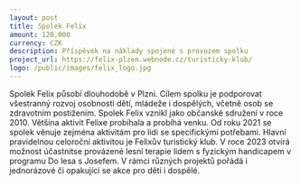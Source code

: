 ```yaml
---
layout: post
title: Spolek Felix
amount: 120,000
currency: CZK
description: Příspěvek na náklady spojené s provozem spolku
project_url: https://felix-plzen.webnode.cz/turisticky-klub/
logo: /public/images/felix_logo.jpg
---
```

Spolek Felix působí dlouhodobě v Plzni. Cílem spolku je podporovat všestranný rozvoj osobnosti dětí, mládeže i dospělých, včetně osob se zdravotním postižením. Spolek Felix vznikl jako občanské sdružení v roce 2010. Většina aktivit Felixe
probíhala a probíhá venku. Od roku 2021 se spolek věnuje zejména aktivitám pro lidi se specifickými potřebami. Hlavní pravidelnou celoroční aktivitou je Felixův turistický klub. V roce 2023 otvírá možnost účastnitse provázené lesní terapie lidem
s fyzickým handicapem v programu Do lesa s Josefem. V rámci různých projektů pořádá i jednorázové či opakující se akce pro děti i dospělé.

